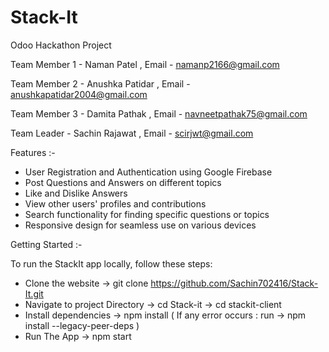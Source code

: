 # Stack-It
Odoo Hackathon Project

Team Member 1 - Naman Patel ,  Email - namanp2166@gmail.com

Team Member 2 - Anushka Patidar ,  Email - anushkapatidar2004@gmail.com

Team Member 3 - Damita Pathak ,  Email - navneetpathak75@gmail.com

Team Leader - Sachin Rajawat ,  Email - scirjwt@gmail.com


Features :-
- User Registration and Authentication using Google Firebase
- Post Questions and Answers on different topics
- Like and Dislike Answers
- View other users' profiles and contributions
- Search functionality for finding specific questions or topics
- Responsive design for seamless use on various devices


Getting Started :-

To run the StackIt app locally, follow these steps:
- Clone the website
   -> git clone https://github.com/Sachin702416/Stack-It.git
- Navigate to project Directory
   -> cd Stack-it
   -> cd stackit-client
- Install dependencies
   -> npm install
   ( If any error occurs : run -> npm install --legacy-peer-deps )
- Run The App
   -> npm start


